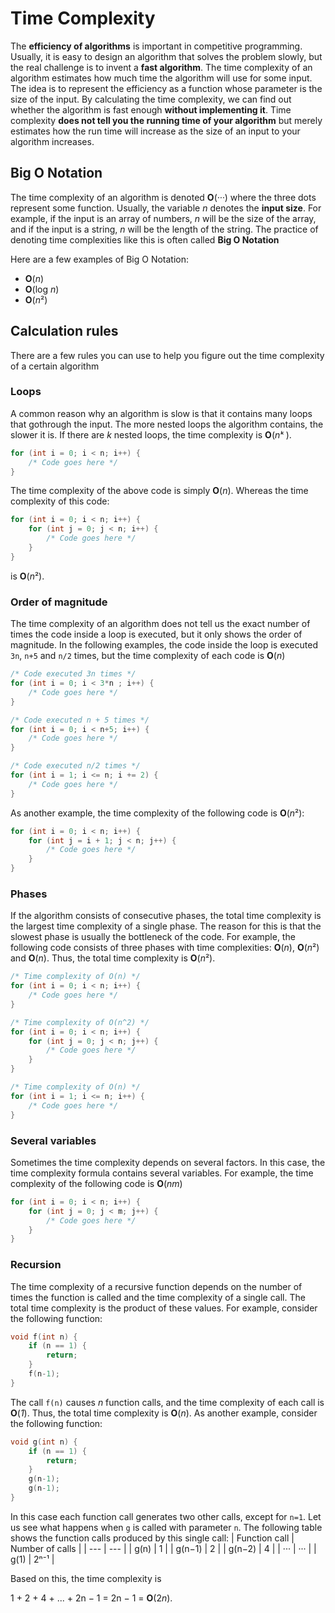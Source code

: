# Time Complexity

The **efficiency of algorithms** is important in competitive programming. Usually, it is easy to design an algorithm that solves the problem slowly, but the real challenge is to invent a **fast algorithm**. The time complexity of an algorithm estimates how much time the algorithm will use for some input. The idea is to represent the efficiency as a function whose parameter is the size of the input. By calculating the time complexity, we can find out whether the algorithm is fast enough **without implementing it**. Time complexity **does not tell you the running time of your algorithm** but merely estimates how the run time will increase as the size of an input to your algorithm increases.

## Big O Notation

The time complexity of an algorithm is denoted **O**(*···*) where the three dots represent some function.  Usually, the variable *n* denotes the **input size**.  For example, if the input is an array of numbers, *n* will be the size of the array, and if the input is a string, *n* will be the length of the string. The practice of denoting time complexities like this is often called **Big O Notation**

Here are a few examples of Big O Notation:

- **O**(*n*)
- **O**(log *n*)
- **O**(*n*²)

## Calculation rules

There are a few rules you can use to help you figure out the time complexity of a certain algorithm

### Loops

A common reason why an algorithm is slow is that it contains many loops that gothrough the input. The more nested loops the algorithm contains, the slower it is. If there are *k* nested loops, the time complexity is **O**(*nᵏ* ).

```cpp
for (int i = 0; i < n; i++) {
    /* Code goes here */
}
```

The time complexity of the above code is simply **O**(*n*). Whereas the time complexity of this code:

```cpp
for (int i = 0; i < n; i++) {
    for (int j = 0; j < n; i++) {
        /* Code goes here */
    }
}
```

is **O**(*n*²).

### Order of magnitude

The time complexity of an algorithm does not tell us the exact number of times the code inside a loop is executed, but it only shows the order of magnitude.  In the following examples, the code inside the loop is executed `3n`, `n+5` and `n/2` times, but the time complexity of each code is **O**(*n*)

```cpp
/* Code executed 3n times */
for (int i = 0; i < 3*n ; i++) {
    /* Code goes here */
}

/* Code executed n + 5 times */
for (int i = 0; i < n+5; i++) {
    /* Code goes here */
}

/* Code executed n/2 times */
for (int i = 1; i <= n; i += 2) {
    /* Code goes here */
}
```

As another example, the time complexity of the following code is **O**(*n*²):

```cpp
for (int i = 0; i < n; i++) {
    for (int j = i + 1; j < n; j++) {
        /* Code goes here */
    }
}
```

### Phases

If the algorithm consists of consecutive phases, the total time complexity is the largest time complexity of a single phase. The reason for this is that the slowest phase is usually the bottleneck of the code. For example, the following code consists of three phases with time complexities: **O**(*n*), **O**(*n*²) and **O**(*n*). Thus, the total time complexity is **O**(*n*²).

```cpp
/* Time complexity of O(n) */
for (int i = 0; i < n; i++) {
    /* Code goes here */
}

/* Time complexity of O(n^2) */
for (int i = 0; i < n; i++) {
    for (int j = 0; j < n; j++) {
        /* Code goes here */
    }
}

/* Time complexity of O(n) */
for (int i = 1; i <= n; i++) {
    /* Code goes here */
}
```

### Several variables

Sometimes the time complexity depends on several factors. In this case, the time complexity formula contains several variables.  For example, the time complexity of the following code is **O**(*nm*)

```cpp
for (int i = 0; i < n; i++) {
    for (int j = 0; j < m; j++) {
        /* Code goes here */
    }
}
```

### Recursion

The time complexity of a recursive function depends on the number of times the function is called and the time complexity of a single call.  The total time complexity is the product of these values. For example, consider the following function:

```cpp
void f(int n) {
    if (n == 1) {
        return;
    }
    f(n-1);
}
```

The call `f(n)` causes *n* function calls, and the time complexity of each call is **O**(*1*). Thus, the total time complexity is **O**(*n*). As another example, consider the following function:

```cpp
void g(int n) {
    if (n == 1) {
        return;
    }
    g(n-1);
    g(n-1);
}
```

In this case each function call generates two other calls, except for `n=1`. Let us see what happens when `g` is called with parameter `n`. The following table shows the function calls produced by this single call:
| Function call | Number of calls |
| --- | --- |
| g(n) | 1 |
| g(n−1) | 2 |
| g(n−2) | 4 |
| ··· | ··· |
| g(1) | 2ⁿ⁻¹ |

Based on this, the time complexity is

1 + 2 + 4 + ... + 2n − 1 = 2n − 1 = **O**(2*n*).

